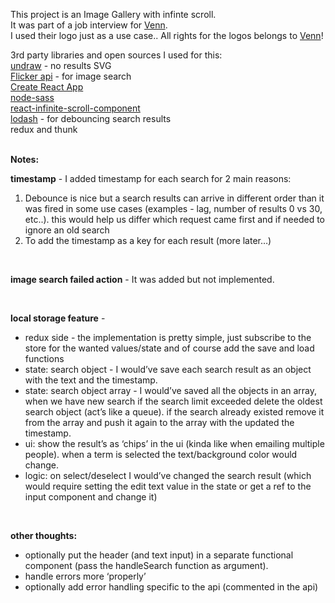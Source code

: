 This project is an Image Gallery with infinte scroll.
</br>
It was part of a job interview for [Venn](https://venn.city/).
</br>
I used their logo just as a use case.. All rights for the logos belongs to [Venn](https://venn.city/)!
</br>

3rd party libraries and open sources I used for this:
</br>
[undraw](https://undraw.co/illustrations) - no results SVG
</br>
[Flicker api](https://www.flickr.com/) - for image search
</br>
[Create React App](https://github.com/facebook/create-react-app)
</br>
[node-sass](https://github.com/sass/node-sass)
</br>
[react-infinite-scroll-component](https://www.npmjs.com/package/react-infinite-scroll-component)
</br>
[lodash](https://lodash.com/) - for debouncing search results
</br>
redux and thunk
</br></br>

**Notes:**

**timestamp** -  I added timestamp for each search for 2 main reasons:
1. Debounce is nice but a search results can arrive in different order than it was fired in some use cases (examples - lag, number of results 0 vs 30, etc..). this would help us differ which request came first and if needed to ignore an old search
2. To add the timestamp as a key for each result (more later…)

</br>

**image search failed action** - It was added but not implemented.

</br>

**local storage feature** - 
* redux side - the implementation is pretty simple, just subscribe to the store for the wanted values/state and of course add the save and load functions 
* state: search object - I would’ve save each search result as an object with the text and the timestamp.
* state: search object array - I would’ve saved all the objects in an array, when we have new search if the search limit exceeded delete the oldest search object (act’s like a queue). if the search already existed remove it from the array and push it again to the array with the updated the timestamp.
* ui: show the result’s as ‘chips’ in the ui (kinda like when emailing multiple people). when a term is  selected the text/background color would change.
* logic: on select/deselect I would’ve changed the search result (which would require setting the edit text value in the state or get a ref to the input component and change it)

</br>

**other thoughts:**
* optionally put the header (and text input) in a separate functional component (pass the handleSearch function as argument).
* handle errors more ‘properly’
* optionally add error handling specific to the api (commented in the api)
